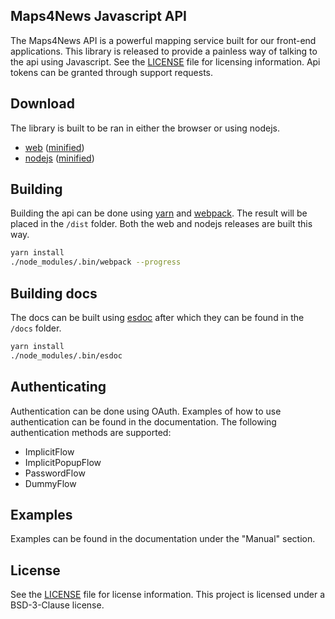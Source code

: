 Maps4News Javascript API
-------------------------

The Maps4News API is a powerful mapping service built for our front-end applications. This library is released to provide a painless way of talking to the api using Javascript. See the [LICENSE] file for licensing information. Api tokens can be granted through support requests.

## Download
The library is built to be ran in either the browser or using nodejs. 

- [web][build-web] ([minified][build-web-minified])
- [nodejs][build-node] ([minified][build-node-minified])

## Building
Building the api can be done using [yarn] and [webpack]. The result will be placed in the `/dist` folder. Both the web and nodejs releases are built this way.

```sh
yarn install
./node_modules/.bin/webpack --progress
```

## Building docs
The docs can be built using [esdoc] after which they can be found in the `/docs` folder.
```sh
yarn install
./node_modules/.bin/esdoc
```

## Authenticating
Authentication can be done using OAuth. Examples of how to use authentication can be found in the documentation. The 
following authentication methods are supported: 
 - ImplicitFlow 
 - ImplicitPopupFlow
 - PasswordFlow
 - DummyFlow

## Examples
Examples can be found in the documentation under the "Manual" section.

## License
See the [LICENSE] file for license information. This project is licensed under a BSD-3-Clause license.

[build-web]: /path/to/build
[build-web-minified]: /path/to/build
[build-node]: /path/to/build
[build-node-minified]: /path/to/build

[esdoc]: https://esdoc.org
[example-basics]: examples/basics.js
[yarn]: https://yarnpkg.com
[webpack]: https://webpack.js.org
[LICENSE]: LICENSE